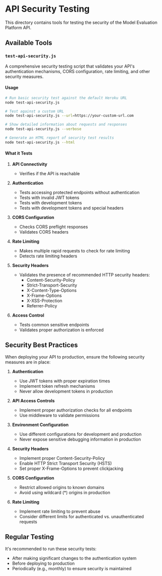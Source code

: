 # API Security Testing

This directory contains tools for testing the security of the Model Evaluation Platform API.

## Available Tools

### `test-api-security.js`

A comprehensive security testing script that validates your API's authentication mechanisms, CORS configuration, rate limiting, and other security measures.

#### Usage

```bash
# Run basic security test against the default Heroku URL
node test-api-security.js

# Test against a custom URL
node test-api-security.js --url=https://your-custom-url.com

# Show detailed information about requests and responses
node test-api-security.js --verbose

# Generate an HTML report of security test results
node test-api-security.js --html
```

#### What it Tests

1. **API Connectivity**
   - Verifies if the API is reachable

2. **Authentication**
   - Tests accessing protected endpoints without authentication
   - Tests with invalid JWT tokens
   - Tests with development tokens
   - Tests with development tokens and special headers

3. **CORS Configuration**
   - Checks CORS preflight responses
   - Validates CORS headers

4. **Rate Limiting**
   - Makes multiple rapid requests to check for rate limiting
   - Detects rate limiting headers

5. **Security Headers**
   - Validates the presence of recommended HTTP security headers:
     - Content-Security-Policy
     - Strict-Transport-Security
     - X-Content-Type-Options
     - X-Frame-Options
     - X-XSS-Protection
     - Referrer-Policy

6. **Access Control**
   - Tests common sensitive endpoints
   - Validates proper authorization is enforced

## Security Best Practices

When deploying your API to production, ensure the following security measures are in place:

1. **Authentication**
   - Use JWT tokens with proper expiration times
   - Implement token refresh mechanisms
   - Never allow development tokens in production

2. **API Access Controls**
   - Implement proper authorization checks for all endpoints
   - Use middleware to validate permissions

3. **Environment Configuration**
   - Use different configurations for development and production
   - Never expose sensitive debugging information in production

4. **Security Headers**
   - Implement proper Content-Security-Policy
   - Enable HTTP Strict Transport Security (HSTS)
   - Set proper X-Frame-Options to prevent clickjacking

5. **CORS Configuration**
   - Restrict allowed origins to known domains
   - Avoid using wildcard (*) origins in production

6. **Rate Limiting**
   - Implement rate limiting to prevent abuse
   - Consider different limits for authenticated vs. unauthenticated requests

## Regular Testing

It's recommended to run these security tests:
- After making significant changes to the authentication system
- Before deploying to production
- Periodically (e.g., monthly) to ensure security is maintained